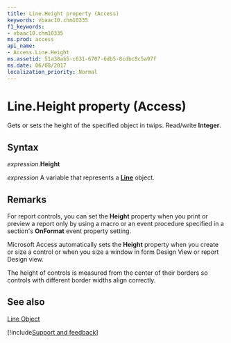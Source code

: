 ```yaml
---
title: Line.Height property (Access)
keywords: vbaac10.chm10335
f1_keywords:
- vbaac10.chm10335
ms.prod: access
api_name:
- Access.Line.Height
ms.assetid: 51a38ab5-c631-6707-6db5-8cdbc8c5a97f
ms.date: 06/08/2017
localization_priority: Normal
---
```



# Line.Height property (Access)

Gets or sets the height of the specified object in twips. Read/write  **Integer**.


## Syntax

_expression_.**Height**

_expression_ A variable that represents a **[Line](Access.Line.md)** object.


## Remarks

For report controls, you can set the  **Height** property when you print or preview a report only by using a macro or an event procedure specified in a section's **OnFormat** event property setting.

Microsoft Access automatically sets the  **Height** property when you create or size a control or when you size a window in form Design View or report Design view.

The height of controls is measured from the center of their borders so controls with different border widths align correctly. 


## See also


[Line Object](Access.Line.md)

[!include[Support and feedback](~/includes/feedback-boilerplate.md)]